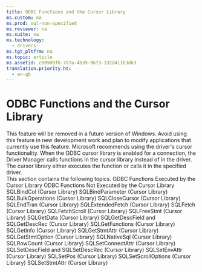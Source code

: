 ```yaml
---
title: ODBC Functions and the Cursor Library
ms.custom: na
ms.prod: sql-non-specified
ms.reviewer: na
ms.suite: na
ms.technology: 
  - drivers
ms.tgt_pltfrm: na
ms.topic: article
ms.assetid: c609d0fb-787a-4b39-9673-332d411b3d63
translation.priority.ht: 
  - en-gb
---
```

# ODBC Functions and the Cursor Library
<?xml version="1.0" encoding="utf-8"?>
<developerReferenceWithoutSyntaxDocument xmlns="http://ddue.schemas.microsoft.com/authoring/2003/5" xmlns:xlink="http://www.w3.org/1999/xlink" xmlns:xsi="http://www.w3.org/2001/XMLSchema-instance" xsi:schemaLocation="http://ddue.schemas.microsoft.com/authoring/2003/5 http://dduestorage.blob.core.windows.net/ddueschema/developer.xsd">
  <introduction>
    <alert class="important">
      <para>This feature will be removed in a future version of Windows. Avoid using this feature in new development work and plan to modify applications that currently use this feature. Microsoft recommends using the driver's cursor functionality.</para>
    </alert>
    <para>When the ODBC cursor library is enabled for a connection, the Driver Manager calls functions in the cursor library instead of in the driver. The cursor library either executes the function or calls it in the specified driver.</para>
  </introduction>
  <section>
    <content>
      <para>This section contains the following topics.  </para>
      <list class="bullet">
        <listItem>
          <para>
            <legacyLink xlink:href="2f1d3386-7e59-4d55-a5b4-3440b61343a3">ODBC Functions Executed by the Cursor Library</legacyLink>
          </para>
        </listItem>
        <listItem>
          <para>
            <legacyLink xlink:href="f2941522-75eb-4db9-9468-4800b884dac2">ODBC Functions Not Executed by the Cursor Library</legacyLink>
          </para>
        </listItem>
        <listItem>
          <para>
            <legacyLink xlink:href="f4dd546a-0a6c-4397-8ee7-fafa6b9da543">SQLBindCol (Cursor Library)</legacyLink>
          </para>
        </listItem>
        <listItem>
          <para>
            <legacyLink xlink:href="04c53e4c-cd1d-40b2-9997-684ebe43499f">SQLBindParameter (Cursor Library)</legacyLink>
          </para>
        </listItem>
        <listItem>
          <para>
            <legacyLink xlink:href="f6c55be1-f020-4ae2-a423-ef8a0d877e20">SQLBulkOperations (Cursor Library)</legacyLink>
          </para>
        </listItem>
        <listItem>
          <para>
            <legacyLink xlink:href="5e47e3f7-e1b8-451f-bf75-daa19b7c7271">SQLCloseCursor (Cursor Library)</legacyLink>
          </para>
        </listItem>
        <listItem>
          <para>
            <legacyLink xlink:href="92340b87-9084-4838-a509-e9ca22d5fd5c">SQLEndTran (Cursor Library)</legacyLink>
          </para>
        </listItem>
        <listItem>
          <para>
            <legacyLink xlink:href="06fbf06f-127b-475c-b636-7b784918475d">SQLExtendedFetch (Cursor Library)</legacyLink>
          </para>
        </listItem>
        <listItem>
          <para>
            <legacyLink xlink:href="35a0d493-778b-4fb1-84ee-a13540e2fe0e">SQLFetch (Cursor Library)</legacyLink>
          </para>
        </listItem>
        <listItem>
          <para>
            <legacyLink xlink:href="4417e57c-31dd-475e-8fe9-eab00a459c80">SQLFetchScroll (Cursor Library)</legacyLink>
          </para>
        </listItem>
        <listItem>
          <para>
            <legacyLink xlink:href="47bfbd4d-9453-4609-958d-1e05794cb223">SQLFreeStmt (Cursor Library)</legacyLink>
          </para>
        </listItem>
        <listItem>
          <para>
            <legacyLink xlink:href="ff40c9c0-b847-4426-a099-1bff47e6e872">SQLGetData (Cursor Library)</legacyLink>
          </para>
        </listItem>
        <listItem>
          <para>
            <legacyLink xlink:href="1a801f22-6fea-48aa-a723-3187a2ad852b">SQLGetDescField and SQLGetDescRec (Cursor Library)</legacyLink>
          </para>
        </listItem>
        <listItem>
          <para>
            <legacyLink xlink:href="931acd12-4eb6-4a78-9a77-157a18a9a2d0">SQLGetFunctions (Cursor Library)</legacyLink>
          </para>
        </listItem>
        <listItem>
          <para>
            <legacyLink xlink:href="1b4d220d-2c07-4f56-987e-36813bb1a6ce">SQLGetInfo (Cursor Library)</legacyLink>
          </para>
        </listItem>
        <listItem>
          <para>
            <legacyLink xlink:href="6c34e1ef-4273-4afb-a7d3-f9017ab69c5e">SQLGetStmtAttr (Cursor Library)</legacyLink>
          </para>
        </listItem>
        <listItem>
          <para>  <legacyLink xlink:href="986170b3-fba8-4323-9224-60b381c7effb">SQLGetStmtOption (Cursor Library)</legacyLink></para>
        </listItem>
        <listItem>
          <para>
            <legacyLink xlink:href="c4459092-1177-4b2a-b7f5-e0083d3bf2b2">SQLNativeSql (Cursor Library)</legacyLink>
          </para>
        </listItem>
        <listItem>
          <para>
            <legacyLink xlink:href="781cf5a5-325e-4523-8633-d96d9e98277c">SQLRowCount (Cursor Library)</legacyLink>
          </para>
        </listItem>
        <listItem>
          <para>
            <legacyLink xlink:href="6f70bbd0-a057-49ef-8b05-4c80b58fc6e6">SQLSetConnectAttr (Cursor Library)</legacyLink>
          </para>
        </listItem>
        <listItem>
          <para>
            <legacyLink xlink:href="4ccff067-85cd-4bfa-a6cd-7f28051fb5b9">SQLSetDescField and SQLSetDescRec (Cursor Library)</legacyLink>
          </para>
        </listItem>
        <listItem>
          <para>
            <legacyLink xlink:href="59cc8eae-09ae-4796-869a-c5806488ae83">SQLSetEnvAttr (Cursor Library)</legacyLink>
          </para>
        </listItem>
        <listItem>
          <para>
            <legacyLink xlink:href="574399c3-2bb2-4d19-829c-7c77bd82858d">SQLSetPos (Cursor Library)</legacyLink>
          </para>
        </listItem>
        <listItem>
          <para>
            <legacyLink xlink:href="c5c0ac6d-a6c1-4077-8186-1644df1944f8">SQLSetScrollOptions (Cursor Library)</legacyLink>
          </para>
        </listItem>
        <listItem>
          <para>
            <legacyLink xlink:href="6018a733-c2c8-4047-92ec-92cf85031767">SQLSetStmtAttr (Cursor Library)</legacyLink>
          </para>
        </listItem>
      </list>
    </content>
  </section>
  <relatedTopics />
</developerReferenceWithoutSyntaxDocument>